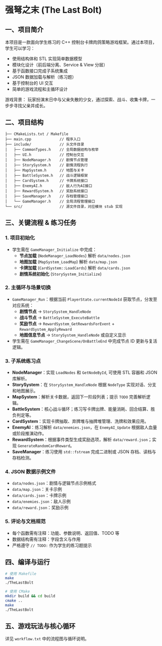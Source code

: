 # 强弩之末 (The Last Bolt)

## 一、项目简介

本项目是一款面向学生练习的 C++ 控制台卡牌肉鸽策略游戏框架。通过本项目，学生可以学习：
- 使用结构体和 STL 实现简单数据模型
- 模块化设计（前后端分离、Service & View 分层）
- 基于函数接口完成子系统集成
- JSON 数据加载与解析（练习题）
- 基于控制台的 UI 交互
- 简单的游戏流程和主循环设计

游戏背景：
玩家扮演末日中与父亲失散的少女，通过探索、战斗、收集卡牌，一步步寻找父亲并成长。

## 二、项目结构

```
├── CMakeLists.txt / Makefile
├── main.cpp             // 程序入口
├── include/             // 头文件目录
│   ├── CommonTypes.h    // 全局数据结构与枚举
│   ├── UI.h             // 控制台交互
│   ├── NodeManager.h    // 剧情节点管理
│   ├── StorySystem.h    // 剧情流程执行
│   ├── MapSystem.h      // 地图与关卡
│   ├── BattleSystem.h   // 战斗逻辑框架
│   ├── CardSystem.h     // 卡牌系统接口
│   ├── EnemyAI.h        // 敌人行为AI接口
│   ├── RewardSystem.h   // 奖励系统接口
│   ├── SaveManager.h    // 存档管理接口
│   └── GameManager.h    // 全局流程管理接口
└── src/                 // 源文件目录，对应模块 stub 实现
```

## 三、关键流程 & 练习任务

### 1. 项目初始化
- 学生需在 `GameManager_Initialize` 中完成：
  - **节点加载** (`NodeManager_LoadNodes`) 解析 `data/nodes.json`
  - **地图加载** (`MapSystem_LoadMap`) 解析 `data/map.json`
  - **卡牌加载** (`CardSystem::LoadCards`) 解析 `data/cards.json`
  - **剧情系统初始化** (`StorySystem_Initialize`)

### 2. 主循环与场景切换
- `GameManager_Run`：根据当前 `PlayerState.currentNodeId` 获取节点，分发至对应系统：
  - **剧情节点** -> `StorySystem_HandleNode`
  - **战斗节点** -> `BattleSystem_ExecuteBattle`
  - **奖励节点** -> `RewardSystem_GetRewardsForEvent` + `RewardSystem_ApplyReward`
  - **地图信息节点** -> `StorySystem_HandleNode` 或自定义显示
- 学生需在 `GameManager_ChangeScene/OnBattleEnd` 中完成节点 ID 更新与复活逻辑。

### 3. 子系统练习点
- **NodeManager**：实现 `LoadNodes` 和 `GetNodeById`, 可使用 STL 容器和 JSON 库解析。
- **StorySystem**：在 `StorySystem_HandleNode` 根据 `NodeType` 实现对话、分支和地图展示。
- **MapSystem**：解析关卡数据，返回下一阶段列表；提示 `TODO` 完善解析逻辑。
- **BattleSystem**：核心战斗循环；练习写卡牌出牌、能量消耗、回合结算、胜负判定等。
- **CardSystem**：实现卡牌抽取、弃牌堆与抽牌堆管理、洗牌和效果应用。
- **EnemyAI**：练习解析 `data/enemies.json`，在 `EnemyAI_Update` 根据敌人血量或阶段推演动作。
- **RewardSystem**：根据事件类型生成奖励选项，解析 `data/reward.json`；实现 `GenerateRandomCardReward`。
- **SaveManager**：练习使用 `std::fstream` 完成二进制或 JSON 存档、读档与存档检测。

### 4. JSON 数据示例文件
- `data/nodes.json`：剧情与逻辑节点示例格式
- `data/map.json`：关卡示例
- `data/cards.json`：卡牌示例
- `data/enemies.json`：敌人示例
- `data/reward.json`：奖励示例

### 5. 评论与文档规范
- 每个函数需有注释：功能、参数说明、返回值、TODO 等
- 数据结构需有注释：字段含义与作用
- 严格遵守 `// TODO:` 作为学生的练习题提示

## 四、编译与运行

```sh
# 使用 Makefile
make
./TheLastBolt

# 使用 CMake
mkdir build && cd build
cmake ..
make
./TheLastBolt
```

## 五、游戏玩法与核心循环
详见 `workflow.txt` 中的流程图与循环说明。

